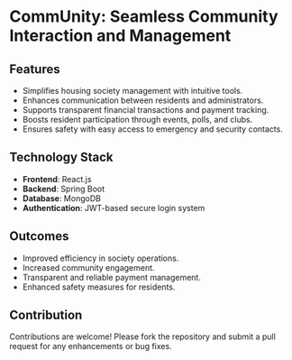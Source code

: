 # CommUnity: Seamless Community Interaction and Management

## Features  
- Simplifies housing society management with intuitive tools.</br>  
- Enhances communication between residents and administrators.</br>  
- Supports transparent financial transactions and payment tracking.</br>  
- Boosts resident participation through events, polls, and clubs.</br>  
- Ensures safety with easy access to emergency and security contacts.</br>  

## Technology Stack  
- **Frontend**: React.js</br>  
- **Backend**: Spring Boot</br>  
- **Database**: MongoDB</br>  
- **Authentication**: JWT-based secure login system</br>  

## Outcomes  
- Improved efficiency in society operations.</br>  
- Increased community engagement.</br>  
- Transparent and reliable payment management.</br>  
- Enhanced safety measures for residents.</br>  

## Contribution  
Contributions are welcome! Please fork the repository and submit a pull request for any enhancements or bug fixes.</br>  
